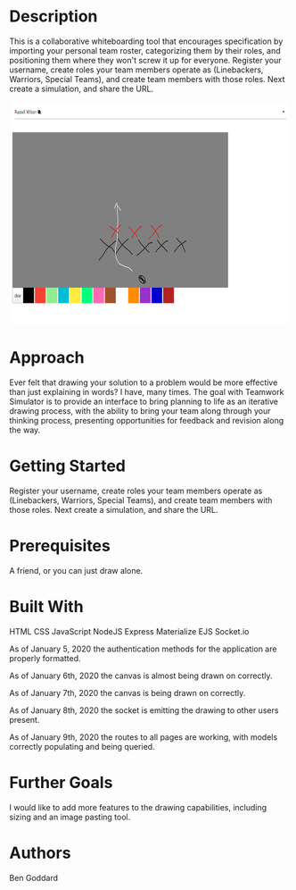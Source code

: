 # Description
This is a collaborative whiteboarding tool
that encourages specification by importing your personal
team roster, categorizing them by their roles, and positioning them
where they won't screw it up for everyone. 
Register your username, create roles your team members operate as
(Linebackers, Warriors, Special Teams), and create team members with
those roles. Next create a simulation, and share the URL.

<p align="center">
<img src="./images/p2ss2.png" alt="Picture" width="500" height="400" />
</p>

# Approach
Ever felt that drawing your solution to a problem would be more effective than just explaining in words? I have, many times. The goal with Teamwork Simulator is to provide an interface to bring planning to life as an iterative drawing process, with the ability to bring your team along through your thinking process, presenting opportunities for feedback and revision along the way.

# Getting Started
Register your username, create roles your team members operate as
(Linebackers, Warriors, Special Teams), and create team members with
those roles. Next create a simulation, and share the URL.

# Prerequisites
A friend, or you can just draw alone.

# Built With
HTML
CSS
JavaScript
NodeJS
Express
Materialize
EJS
Socket.io


As of January 5, 2020 the authentication methods for the application are properly formatted.

As of January 6th, 2020 the canvas is almost being drawn on correctly.

As of January 7th, 2020 the canvas is being drawn on correctly.

As of January 8th, 2020 the socket is emitting the drawing to other users present.

As of January 9th, 2020 the routes to all pages are working, with models correctly populating and being queried.

# Further Goals
I would like to add more features to the drawing capabilities, including sizing and an image pasting tool.



# Authors
Ben Goddard
